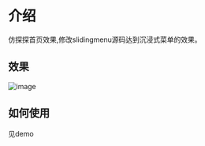 # 介绍
  仿探探首页效果,修改slidingmenu源码达到沉浸式菜单的效果。
  
## 效果
![image](https://github.com/dalong982242260/FangTantan/blob/master/gif/tantan.gif?raw=true)

## 如何使用

见demo

